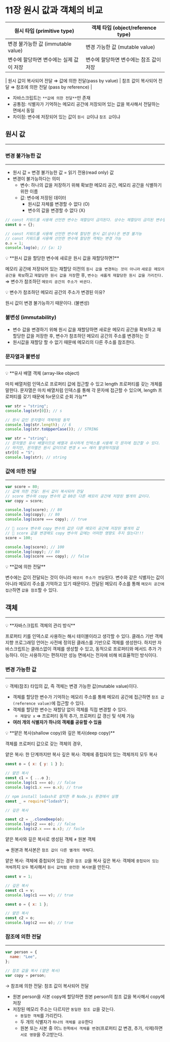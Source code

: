 # 11장 원시 값과 객체의 비교

| 원시 타입 (primitive type)              | 객체 타입 (object/reference type)       |
| --------------------------------------- | --------------------------------------- |
| 변경 불가능한 값 (immutable value)      | 변경 가능한 값 (mutable value)          |
| 변수에 할당하면 변수에는 실제 값이 저장 | 변수에 할당하면 변수에는 참조 값이 저장 |

| 원시 값이 복사되어 전달
⇒ 값에 의한 전달(pass by value) | 참조 값이 복사되어 전달
⇒ 참조에 의한 전달 (pass by reference) |

- 자바스크립트는 `**값에 의한 전달**`만 존재
- 공통점: 식별자가 기억하는 메모리 공간에 저장되어 있는 값을 복사해서 전달하는 면에서 동일
- 차이점: 변수에 저장되어 있는 값이 `원시 값`이냐 `참조 값`이냐

## 원시 값

---

### 변경 불가능한 값

---

- 원시 값 = 변경 불가능한 값 = 읽기 전용(read only) 값
- 변경이 불가능하다는 의미
  - 변수: 하나의 값을 저장하기 위해 확보한 메모리 공간, 메모리 공간을 식별하기 위한 이름
  - 값: 변수에 저장된 데이터
    - 원시값 자체를 변경할 수 없다 (O)
    - 변수의 값을 변경할 수 없다 (X)

```jsx
// const 키워드를 사용해 선언한 변수는 재할당이 금지된다. 상수는 재할당이 금지된 변수일 뿐이다.
const o = {};

// const 키워드를 사용해 선언한 변수에 할당한 원시 값(상수)은 변경 불가능
// const 키워드를 사용해 선언한 변수에 할당한 객체는 변경 가능
o.a = 1;
console.log(o); // {a: 1}
```

<aside>
💡 **원시 값을 할당한 변수에 새로운 원시 값을 재할당하면?**

메모리 공간에 저장되어 있는 재할당 이전의 `원시 값을 변경하는 것이 아니라` `새로운 메모리 공간을 확보`하고 `재할당한 원시 값을 저장`한 후, `변수는 새롭게 재할당한 원시 값을 가리킨다.`
⇒ 변수가 참조하던 `메모리 공간의 주소가 바귄다.`

</aside>

<aside>
💡 변수가 참조하던 메모리 공간의 주소가 변경된 이유?

원시 값이 변경 불가능하기 때문이다. (불변성)

</aside>

### 불변성 (immutability)

- 변수 값을 변경하기 위해 원시 값을 재할당하면 새로운 메모리 공간을 확보하고 재할당한 값을 저장한 후, 변수가 참조하던 메모리 공간의 주소를 변경하는 것
- 원시값을 재할당 할 수 없기 때문에 메모리의 다른 주소를 참조한다.

### 문자열과 불변성

---

<aside>
💡 **유사 배열 객체 (array-like object)

마치 배열처럼 인덱스로 프로퍼티 값에 접근할 수 있고 length 프로퍼티를 갖는 개체를 말한다. 문자열은 마치 배열처럼 인덱스를 통해 각 문자에 접근할 수 있으며, length 프로퍼티를 갖기 때문에 for문으로 순회 가능\*\*

```jsx
var str = "string";
console.log(str[0]); // s

// 원시 값인 문자열이 객체처럼 동작
console.log(str.length); // 6
console.log(str.toUpperCase()); // STRING
```

</aside>

```jsx
var str = "string";
// 문자열은 유사 배열이므로 배열과 유사하게 인덱스를 사용해 각 문자에 접근할 수 있다.
// 하지만, 문자열은 원시 값이므로 변경 x => 에러 발생하지않음
str[0] = "S";
console.log(str); // string
```

### 값에 의한 전달

---

```jsx
var score = 80;
// 값에 의한 전달: 원시 값이 복사되어 잔달
// score 변수와 copy 변수의 값 80은 다른 메모리 공간에 저장된 별개의 값이다.
var copy = score;

console.log(score); // 80
console.log(copy); // 80
console.log(score === copy); // true

// 🚨 score 변수와 copy 변수의 값은 다른 메모리 공간에 저장된 별개의 값
// 🚨 score 값을 변경해도 copy 변수의 값에는 어떠한 영향도 주지 않는다!!!
score = 100;

console.log(score); // 100
console.log(copy); // 80
console.log(score === copy); // false
```

<aside>
💡 **값에 의한 전달**

변수에는 값이 전달되는 것이 아니라 `메모리 주소가 전달`된다. 변수와 같은 식별자는 값이 아니라 메모리 주소를 기억하고 있기 때문이다.
전달된 메모리 주소를 통해 `메모리 공간에 접근`하면 `값을 참조`할 수 있다.

</aside>

## 객체

---

<aside>
💡 **자바스크립트 객체의 관리 방식**

프로퍼티 키를 인덱스로 사용하는 해시 테이블이라고 생각할 수 있다.
클래스 기반 객체지향 프로그래밍 언어는 사전에 정의된 클래스를 기반으로 객체를 생성한다. 하지만 자바스크립트는 클래스없이 객체를 생성할 수 있고, 동적으로 프로퍼티와 메서드 추가 가능하다. 이는 사용하기는 편하지만 성능 면에서는 전자에 비해 비효율적인 방식이다.

</aside>

### 변경 가능한 값

---

<aside>
💡 객체(참조) 타입의 값, 즉 객체는 변경 가능한 값(mutable value)이다.

</aside>

- 객체를 할당한 변수가 기억하는 메모리 주소를 통해 메모리 공간에 접근하면 `참조 값(reference value)`에 접근할 수 있다.
- 객체를 할당한 변수는 재할당 없이 객체를 직접 변경할 수 있다.
  - `재할당 x` ⇒ 프로퍼티 동적 추가, 프로퍼티 값 갱신 및 삭제 가능
- **여러 개의 식별자가 하나의 객체를 공유할 수 있음**

<aside>
💡 **얕은 복사(shallow copy)와 깊은 복사(deep copy)**

객체를 프로퍼티 값으로 갖는 객체의 경우,

얕은 복사: 한 단계까지만 복사
깊은 복사: 객체에 중첩되어 있는 객체까지 모두 복사

```jsx
const o = { x: { y: 1 } };

// 얕은 복사
const c1 = { ...o };
console.log(c1 === o); // false
console.log(c1.x === o.x); // true

// npm install lodash로 설치한 후 Node.js 환경에서 실행
const _ = require("lodash");

// 깊은 복사

const c2 = _.cloneDeep(o);
console.log(c2 === o); // false
console.log(c2.x === o.x); // fasle
```

얕은 복사와 깊은 복사로 생성된 객체 ≠ 원본 객체

⇒ 원본과 복사본은 `참조 값이 다른 별개의 객체`다.

얕은 복사: 객체에 중첩되어 있는 경우 `참조 값`을 복사
깊은 복사: 객체에 `중첩되어 있는 객체`까지 `모두` 복사해서 `원시 값처럼 완전한 복사본`을 만든다.

```jsx
const v = 1;

// 깊은 복사
const c1 = v;
console.log(c1 === v); // true

const o = { x: 1 };

// 얕은 복사
const c2 = o;
console.log(c2 === o); // true
```

</aside>

### 참조에 의한 전달

---

```jsx
var person = {
  name: "Lee",
};

// 참조 값을 복사 (얕은 복사)
var copy = person;
```

→ 참조에 의한 전달: 참조 값이 복사되어 전달

- 원본 person을 사본 copy에 할당하면 원본 person의 참조 값을 복사해서 copy에 저장
- 저장된 메모리 주소는 다르지만 `동일한 참조 값`을 갖는다.
  - `동일한 객체`를 가리킨다.
  - 두 개의 식별자가 `하나의 객체를 공유`한다
  - 원본 또는 사본 중 어느 `한쪽에서 객체를 변경`(프로퍼티 값 변경, 추가, 삭제)하면 `서로 영향`을 주고받는다.
